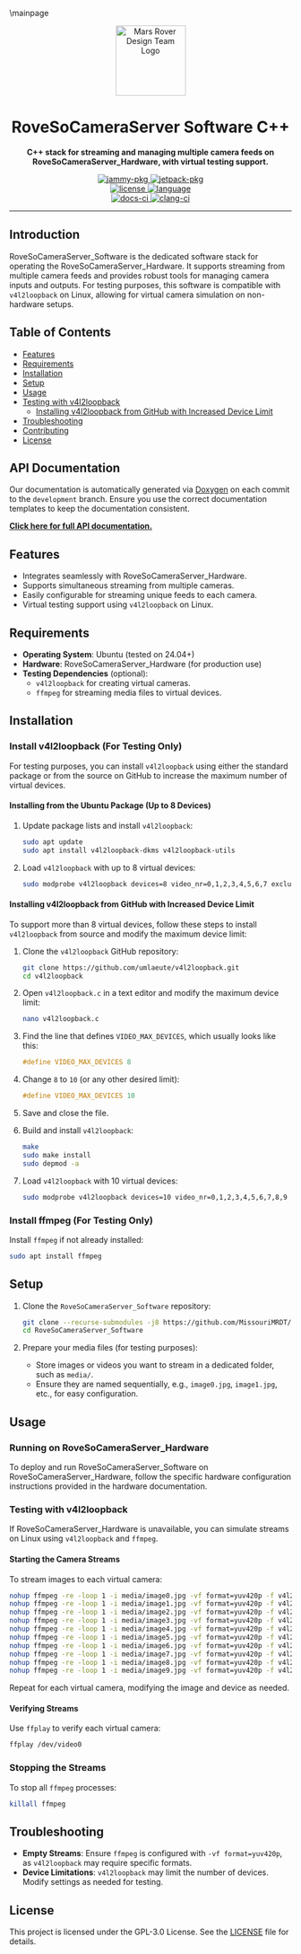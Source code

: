 \mainpage

<div align="center">
  <a href="https://github.com/missourimrdt/rovesocameraserver_software">
    <img width="125" src="https://i.postimg.cc/XYtdp84Z/logo.png" alt="Mars Rover Design Team Logo">
  </a>
  <h1>RoveSoCameraServer Software C++</h1>
  <p><b>C++ stack for streaming and managing multiple camera feeds on RoveSoCameraServer_Hardware, with virtual testing support.</b></p>
  <div>
    <a href="https://github.com/MissouriMRDT/autonomy_software/pkgs/container/autonomy-jammy">
      <img src="https://img.shields.io/badge/Ubuntu_Jammy-latest-orange" alt="jammy-pkg" />
    </a>
    <a href="https://github.com/MissouriMRDT/autonomy_software/pkgs/container/autonomy-jetpack">
      <img src="https://img.shields.io/badge/NVIDIA_JetPack_6-latest-orange" alt="jetpack-pkg" />
    </a>
  </div>
  <div>
    <a href="https://www.gnu.org/licenses/gpl-3.0.en.html">
      <img src="https://img.shields.io/badge/license-GPLv3-blue.svg?style=flat-round" alt="license" />
    </a>
    <a href="https://en.cppreference.com/w/cpp/20">
      <img src="https://img.shields.io/badge/language-C%2B%2B20-blue.svg?style=flat-round" alt="language" />
    </a>
  </div>
  <div>
    <a href="https://github.com/MissouriMRDT/rovesocameraserver_software/actions/workflows/deploy_doxygen.yml">
      <img src="https://img.shields.io/github/actions/workflow/status/missourimrdt/rovesocameraserver_software/deploy_doxygen.yml?branch=development&label=Docs&style=flat-round" alt="docs-ci" />
    </a>
    <a href="https://github.com/MissouriMRDT/rovesocameraserver_software/actions/workflows/clang_check.yml">
      <img src="https://img.shields.io/github/actions/workflow/status/missourimrdt/rovesocameraserver_software/clang_check.yml?branch=development&label=Clang&style=flat-round" alt="clang-ci" />
    </a>
  </div>
</div>

---

## Introduction
RoveSoCameraServer_Software is the dedicated software stack for operating the RoveSoCameraServer_Hardware. It supports streaming from multiple camera feeds and provides robust tools for managing camera inputs and outputs. For testing purposes, this software is compatible with `v4l2loopback` on Linux, allowing for virtual camera simulation on non-hardware setups.

## Table of Contents

- [Features](#features)
- [Requirements](#requirements)
- [Installation](#installation)
- [Setup](#setup)
- [Usage](#usage)
- [Testing with v4l2loopback](#testing-with-v4l2loopback)
  - [Installing v4l2loopback from GitHub with Increased Device Limit](#installing-v4l2loopback-from-github-with-increased-device-limit)
- [Troubleshooting](#troubleshooting)
- [Contributing](#contributing)
- [License](#license)

## API Documentation

Our documentation is automatically generated via [Doxygen](https://doxygen.nl/) on each commit to the `development` branch. Ensure you use the correct documentation templates to keep the documentation consistent.

**[Click here for full API documentation.](https://missourimrdt.github.io/RoveSoCameraServer_Software/)**

## Features

- Integrates seamlessly with RoveSoCameraServer_Hardware.
- Supports simultaneous streaming from multiple cameras.
- Easily configurable for streaming unique feeds to each camera.
- Virtual testing support using `v4l2loopback` on Linux.

## Requirements

- **Operating System**: Ubuntu (tested on 24.04+)
- **Hardware**: RoveSoCameraServer_Hardware (for production use)
- **Testing Dependencies** (optional):
  - `v4l2loopback` for creating virtual cameras.
  - `ffmpeg` for streaming media files to virtual devices.

## Installation

### Install v4l2loopback (For Testing Only)

For testing purposes, you can install `v4l2loopback` using either the standard package or from the source on GitHub to increase the maximum number of virtual devices.

#### Installing from the Ubuntu Package (Up to 8 Devices)

1. Update package lists and install `v4l2loopback`:

    ```bash
    sudo apt update
    sudo apt install v4l2loopback-dkms v4l2loopback-utils
    ```

2. Load `v4l2loopback` with up to 8 virtual devices:

    ```bash
    sudo modprobe v4l2loopback devices=8 video_nr=0,1,2,3,4,5,6,7 exclusive_caps=1
    ```

#### Installing v4l2loopback from GitHub with Increased Device Limit

To support more than 8 virtual devices, follow these steps to install `v4l2loopback` from source and modify the maximum device limit:

1. Clone the `v4l2loopback` GitHub repository:

    ```bash
    git clone https://github.com/umlaeute/v4l2loopback.git
    cd v4l2loopback
    ```

2. Open `v4l2loopback.c` in a text editor and modify the maximum device limit:

    ```bash
    nano v4l2loopback.c
    ```

3. Find the line that defines `VIDEO_MAX_DEVICES`, which usually looks like this:

    ```c
    #define VIDEO_MAX_DEVICES 8
    ```

4. Change `8` to `10` (or any other desired limit):

    ```c
    #define VIDEO_MAX_DEVICES 10
    ```

5. Save and close the file.

6. Build and install `v4l2loopback`:

    ```bash
    make
    sudo make install
    sudo depmod -a
    ```

7. Load `v4l2loopback` with 10 virtual devices:

    ```bash
    sudo modprobe v4l2loopback devices=10 video_nr=0,1,2,3,4,5,6,7,8,9 exclusive_caps=1
    ```

### Install ffmpeg (For Testing Only)

Install `ffmpeg` if not already installed:

```bash
sudo apt install ffmpeg
```

## Setup

1. Clone the `RoveSoCameraServer_Software` repository:

    ```bash
    git clone --recurse-submodules -j8 https://github.com/MissouriMRDT/RoveSoCameraServer_Software.git
    cd RoveSoCameraServer_Software
    ```

2. Prepare your media files (for testing purposes):
    - Store images or videos you want to stream in a dedicated folder, such as `media/`.
    - Ensure they are named sequentially, e.g., `image0.jpg`, `image1.jpg`, etc., for easy configuration.

## Usage

### Running on RoveSoCameraServer_Hardware

To deploy and run RoveSoCameraServer_Software on RoveSoCameraServer_Hardware, follow the specific hardware configuration instructions provided in the hardware documentation.

### Testing with v4l2loopback

If RoveSoCameraServer_Hardware is unavailable, you can simulate streams on Linux using `v4l2loopback` and `ffmpeg`.

#### Starting the Camera Streams

To stream images to each virtual camera:

```bash
nohup ffmpeg -re -loop 1 -i media/image0.jpg -vf format=yuv420p -f v4l2 /dev/video0 > /dev/null 2>&1 &
nohup ffmpeg -re -loop 1 -i media/image1.jpg -vf format=yuv420p -f v4l2 /dev/video1 > /dev/null 2>&1 &
nohup ffmpeg -re -loop 1 -i media/image2.jpg -vf format=yuv420p -f v4l2 /dev/video2 > /dev/null 2>&1 &
nohup ffmpeg -re -loop 1 -i media/image3.jpg -vf format=yuv420p -f v4l2 /dev/video3 > /dev/null 2>&1 &
nohup ffmpeg -re -loop 1 -i media/image4.jpg -vf format=yuv420p -f v4l2 /dev/video4 > /dev/null 2>&1 &
nohup ffmpeg -re -loop 1 -i media/image5.jpg -vf format=yuv420p -f v4l2 /dev/video5 > /dev/null 2>&1 &
nohup ffmpeg -re -loop 1 -i media/image6.jpg -vf format=yuv420p -f v4l2 /dev/video6 > /dev/null 2>&1 &
nohup ffmpeg -re -loop 1 -i media/image7.jpg -vf format=yuv420p -f v4l2 /dev/video7 > /dev/null 2>&1 &
nohup ffmpeg -re -loop 1 -i media/image8.jpg -vf format=yuv420p -f v4l2 /dev/video8 > /dev/null 2>&1 &
nohup ffmpeg -re -loop 1 -i media/image9.jpg -vf format=yuv420p -f v4l2 /dev/video9 > /dev/null 2>&1 &
```

Repeat for each virtual camera, modifying the image and device as needed.

#### Verifying Streams

Use `ffplay` to verify each virtual camera:

```bash
ffplay /dev/video0
```

### Stopping the Streams

To stop all `ffmpeg` processes:

```bash
killall ffmpeg
```

## Troubleshooting

- **Empty Streams**: Ensure `ffmpeg` is configured with `-vf format=yuv420p`, as `v4l2loopback` may require specific formats.
- **Device Limitations**: `v4l2loopback` may limit the number of devices. Modify settings as needed for testing.

## License

This project is licensed under the GPL-3.0 License. See the [LICENSE](LICENSE) file for details.
